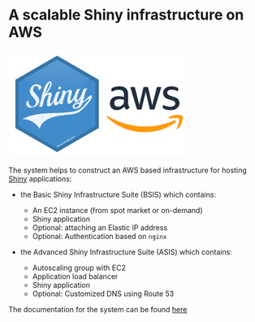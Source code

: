 # A scalable Shiny infrastructure on AWS

<img src="etc/shiny_aws_logo.PNG" alt="drawing" width="350"/>

The system helps to construct an AWS based infrastructure for hosting [Shiny](https://shiny.rstudio.com/) applications:
- the Basic Shiny Infrastructure Suite (BSIS) which contains:
   - An EC2 instance (from spot market or on-demand)
   - Shiny application
   - Optional: attaching an Elastic IP address
   - Optional: Authentication based on `nginx`

- the Advanced Shiny Infrastructure Suite (ASIS) which contains:
   - Autoscaling group with EC2
   - Application load balancer
   - Shiny application
   - Optional: Customized DNS using Route 53

The documentation for the system can be found [here](https://shiny-aws-doc.readthedocs.io/en/latest/index.html)